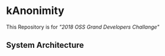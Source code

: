 # kAnonimity
This Repository is for *"2018 OSS Grand Developers Challange"*

## System Architecture 
  
  


